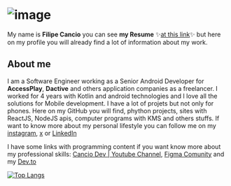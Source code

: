 # ![image](https://github.com/user-attachments/assets/8e300507-a4d1-4221-a07f-88946a795e6e)


My name is **Filipe Cancio** you can see **my Resume** ✨[at this link](https://github.com/filipecancio/filipecancio/releases/latest)✨ but here on my profile you will already find a lot of information about my work.

## About me
I am a Software Engineer working as a Senior Android Developer for **AccessPlay**, **Dactive** and others application companies as a freelancer. I worked for 4 years with Kotlin and android technologies and I love all the solutions for Mobile development. I have a lot of projets but not only for phones. Here on my GitHub you will find, phython projects, sites with ReactJS, NodeJS apis, computer programs with KMS and others stuffs. If want to know more about my personal lifestyle you can follow me on my [instagram](https://www.instagram.com/cancitoo/), [x](https://x.com/cancitoo) or [LinkedIn](https://www.linkedin.com/in/filipecancio/)

I have some links with programming content if you want know more about my professional skills: [Cancio Dev | Youtube Channel](https://www.youtube.com/channel/UC3kZydNxohr7-PHniplgC1Q),  [Figma Comunity](https://www.figma.com/@cancitoo) and my [Dev.to](https://dev.to/cancio)
  
[![Top Langs](https://github-readme-stats.vercel.app/api/top-langs/?username=filipecancio&layout=compact&show_icons=true&theme=tokyonight)](https://github.com/anuraghazra/github-readme-stats)

